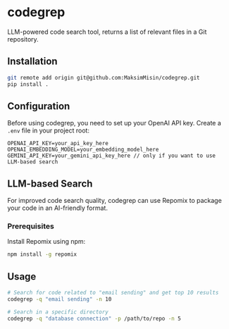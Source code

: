 # codegrep

LLM-powered code search tool, returns a list of relevant files in a Git repository.

## Installation

```bash
git remote add origin git@github.com:MaksimMisin/codegrep.git
pip install .
```

## Configuration

Before using codegrep, you need to set up your OpenAI API key. Create a `.env` file in your project root:

```env
OPENAI_API_KEY=your_api_key_here
OPENAI_EMBEDDING_MODEL=your_embedding_model_here
GEMINI_API_KEY=your_gemini_api_key_here // only if you want to use LLM-based search
```

## LLM-based Search

For improved code search quality, codegrep can use Repomix to package your code in an AI-friendly format.

### Prerequisites
Install Repomix using npm:
```bash
npm install -g repomix
```

## Usage

```bash
# Search for code related to "email sending" and get top 10 results
codegrep -q "email sending" -n 10

# Search in a specific directory
codegrep -q "database connection" -p /path/to/repo -n 5
```
